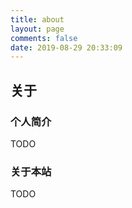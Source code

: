 ```yaml
---
title: about
layout: page
comments: false
date: 2019-08-29 20:33:09
---
```


## 关于

### 个人简介

TODO

### 关于本站

TODO
